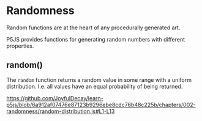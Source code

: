 # Randomness

Random functions are at the heart of any procedurally generated art.

P5JS provides functions for generating random numbers with different properties.


## random()

The `random` function returns a random value in some range with a uniform distribution.  I.e. all values have an equal probability of  being returned.

https://github.com/JoyfulDecay/learn-p5js/blob/6a912af07476e87123b9296ebe8cdc76b48c225b/chapters/002-randomness/random-distribution.js#L1-L13


